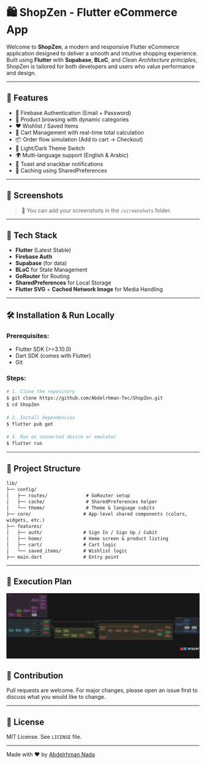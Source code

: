 # 🛍️ ShopZen - Flutter eCommerce App

Welcome to **ShopZen**, a modern and responsive Flutter eCommerce application designed to deliver a smooth and intuitive shopping experience. Built using **Flutter** with **Supabase**, **BLoC**, and *Clean Architecture principles*, ShopZen is tailored for both developers and users who value performance and design.

---

## 🚀 Features

* 🔐 Firebase Authentication (Email + Password)
* 🛒 Product browsing with dynamic categories
* ❤️ Wishlist / Saved Items
* 🧺 Cart Management with real-time total calculation
* 📦 Order flow simulation (Add to cart → Checkout)
* 🎨 Light/Dark Theme Switch
* 🌍 Multi-language support (English & Arabic)
* 🔔 Toast and snackbar notifications
* 💾 Caching using SharedPreferences

---

## 📸 Screenshots



> 📁 You can add your screenshots in the `/screenshots` folder.

---

## 🧩 Tech Stack

* **Flutter** (Latest Stable)
* **Firebase Auth**
* **Supabase** (for data)
* **BLoC** for State Management
* **GoRouter** for Routing
* **SharedPreferences** for Local Storage
* **Flutter SVG** + **Cached Network Image** for Media Handling

---

## 🛠️ Installation & Run Locally

### Prerequisites:

* Flutter SDK (>=3.10.0)
* Dart SDK (comes with Flutter)
* Git

### Steps:

```bash
# 1. Clone the repository
$ git clone https://github.com/Abdelrhman-Tec/ShopZen.git
$ cd ShopZen

# 2. Install dependencies
$ flutter pub get

# 3. Run on connected device or emulator
$ flutter run
```

---

## 📁 Project Structure

```
lib/
├── config/
│   ├── routes/              # GoRouter setup
│   ├── cache/               # SharedPreferences helper
│   └── theme/               # Theme & language cubits
├── core/                   # App-level shared components (colors, widgets, etc.)
├── features/
│   ├── auth/               # Sign In / Sign Up / Cubit
│   ├── home/               # Home screen & product listing
│   ├── cart/               # Cart logic
│   └── saved_items/        # Wishlist logic
├── main.dart               # Entry point
```

---

## 🔧 Execution Plan

![Architecture](assets/diagrams/diagram-export-7-3-2025-6_37_33-PM.png)

## 🤝 Contribution

Pull requests are welcome. For major changes, please open an issue first to discuss what you would like to change.

---

## 📄 License

MIT License. See `LICENSE` file.

---

Made with ❤️ by [Abdelrhman Nada](https://github.com/Abdelrhman-Tec)
